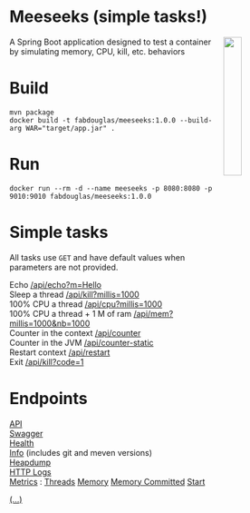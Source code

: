 # Meeseeks (simple tasks!)
<img align="right" width="25%" src="docs/meeseeks.png">
A Spring Boot application designed to test a container by simulating memory, CPU, kill, etc. behaviors

# Build
```
mvn package
docker build -t fabdouglas/meeseeks:1.0.0 --build-arg WAR="target/app.jar" .
```

# Run
```
docker run --rm -d --name meeseeks -p 8080:8080 -p 9010:9010 fabdouglas/meeseeks:1.0.0 
```

# Simple tasks
All tasks use `GET` and have default values when parameters are not provided.

Echo [/api/echo?m=Hello](http://localhost:8080/echo)  
Sleep a thread [/api/kill?millis=1000](http://localhost:8080/sleep)  
100% CPU a thread [/api/cpu?millis=1000](http://localhost:8080/cpu)  
100% CPU a thread + 1 M of ram [/api/mem?millis=1000&nb=1000](http://localhost:8080/mem)  
Counter in the context [/api/counter](http://localhost:8080/counter)  
Counter in the JVM [/api/counter-static](http://localhost:8080/counter-static)  
Restart context [/api/restart](http://localhost:8080/restart)  
Exit [/api/kill?code=1](http://localhost:8080/exit)  

# Endpoints
[API](http://localhost:8080/api)  
[Swagger](http://localhost:8080/swagger-ui.html)  
[Health](http://localhost:8080/manage/health)  
[Info](http://localhost:8080/manage/info) (includes git and meven versions)  
[Heapdump](http://localhost:8080/manage/heapdump)  
[HTTP Logs](http://localhost:8080/manage/httptrace)  
[Metrics](http://localhost:8080/manage/metrics) : 
[Threads](http://localhost:8080/manage/metrics/jvm.threads.live) 
[Memory](http://localhost:8080/manage/metrics/jvm.memory.used) 
[Memory Committed](http://localhost:8080/manage/metrics/jvm.memory.committed) [Start](http://localhost:8080/manage/metrics/process.start.time)


[(...)](https://docs.spring.io/spring-boot/docs/current/reference/htmlsingle/#production-ready-endpoints)

